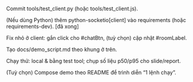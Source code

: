 
Commit tools/test_client.py (hoặc tools/test_client.js).

 (Nếu dùng Python) thêm python-socketio[client] vào requirements (hoặc requirements-dev). [đã xong]

 Fix nhỏ ở client: gắn click cho #chatBtn, (tuỳ chọn) cập nhật #roomLabel. 
 

 Tạo docs/demo_script.md theo khung ở trên.

 Chạy thử: local & bằng test tool; chụp số liệu p50/p95 cho slide/report.

 (Tuỳ chọn) Compose demo theo README để trình diễn “1 lệnh chạy”.